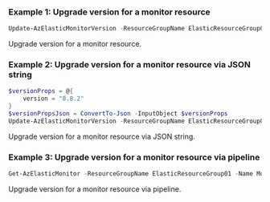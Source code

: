 ### Example 1: Upgrade version for a monitor resource
```powershell
Update-AzElasticMonitorVersion -ResourceGroupName ElasticResourceGroup01 -Name Monitor01 -Version 8.8.2
```

Upgrade version for a monitor resource.

### Example 2: Upgrade version for a monitor resource via JSON string
```powershell
$versionProps = @{
	version = "8.8.2"
}
$versionPropsJson = ConvertTo-Json -InputObject $versionProps
Update-AzElasticMonitorVersion -ResourceGroupName ElasticResourceGroup01 -Name Monitor02 -JsonString $versionPropsJson
```

Upgrade version for a monitor resource via JSON string.

### Example 3: Upgrade version for a monitor resource via pipeline
```powershell
Get-AzElasticMonitor -ResourceGroupName ElasticResourceGroup01 -Name Monitor03 | Update-AzElasticMonitorVersion -Version 8.8.2
```

Upgrade version for a monitor resource via pipeline.
